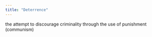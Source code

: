 ```yaml
---
title: "Deterrence"
---
```

the attempt to discourage criminality through the use of punishment (communism)

